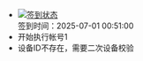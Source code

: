 - [![签到状态](https://github.com/womade/Cloud189-Actions/actions/workflows/main.yml/badge.svg?branch=main)](https://github.com/womade/Cloud189-Actions/actions/workflows/main.yml) <br> 签到时间：2025-07-01 00:51:00
- 开始执行帐号1
- 设备ID不存在，需要二次设备校验
